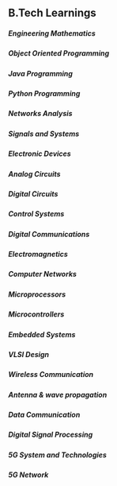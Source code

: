 ## B.Tech Learnings

##### Engineering Mathematics
##### Object Oriented Programming
##### Java Programming
##### Python Programming
##### Networks Analysis
##### Signals and Systems 
##### Electronic Devices
##### Analog Circuits
##### Digital Circuits
##### Control Systems
##### Digital Communications
##### Electromagnetics
##### Computer Networks
##### Microprocessors
##### Microcontrollers
##### Embedded Systems
##### VLSI Design
##### Wireless Communication
##### Antenna & wave propagation
##### Data Communication 
##### Digital Signal Processing
##### 5G System and Technologies
##### 5G Network
